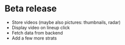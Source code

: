 # Beta release

- Store videos (maybe also pictures: thumbnails, radar)
- Display video on lineup click
- Fetch data from backend
- Add a few more strats